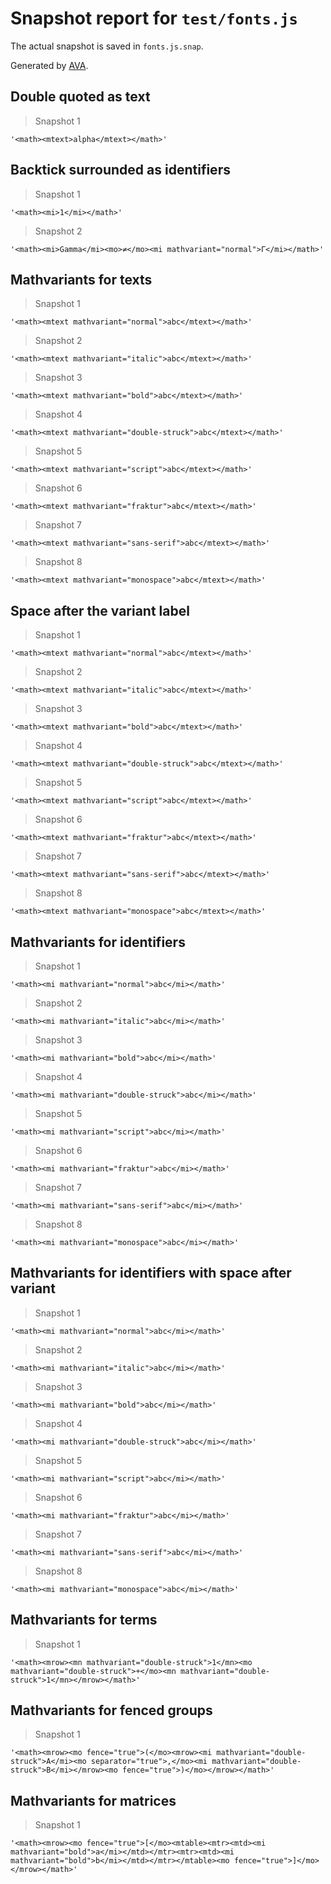 # Snapshot report for `test/fonts.js`

The actual snapshot is saved in `fonts.js.snap`.

Generated by [AVA](https://avajs.dev).

## Double quoted as text

> Snapshot 1

    '<math><mtext>alpha</mtext></math>'

## Backtick surrounded as identifiers

> Snapshot 1

    '<math><mi>1</mi></math>'

> Snapshot 2

    '<math><mi>Gamma</mi><mo>≠</mo><mi mathvariant="normal">Γ</mi></math>'

## Mathvariants for texts

> Snapshot 1

    '<math><mtext mathvariant="normal">abc</mtext></math>'

> Snapshot 2

    '<math><mtext mathvariant="italic">abc</mtext></math>'

> Snapshot 3

    '<math><mtext mathvariant="bold">abc</mtext></math>'

> Snapshot 4

    '<math><mtext mathvariant="double-struck">abc</mtext></math>'

> Snapshot 5

    '<math><mtext mathvariant="script">abc</mtext></math>'

> Snapshot 6

    '<math><mtext mathvariant="fraktur">abc</mtext></math>'

> Snapshot 7

    '<math><mtext mathvariant="sans-serif">abc</mtext></math>'

> Snapshot 8

    '<math><mtext mathvariant="monospace">abc</mtext></math>'

## Space after the variant label

> Snapshot 1

    '<math><mtext mathvariant="normal">abc</mtext></math>'

> Snapshot 2

    '<math><mtext mathvariant="italic">abc</mtext></math>'

> Snapshot 3

    '<math><mtext mathvariant="bold">abc</mtext></math>'

> Snapshot 4

    '<math><mtext mathvariant="double-struck">abc</mtext></math>'

> Snapshot 5

    '<math><mtext mathvariant="script">abc</mtext></math>'

> Snapshot 6

    '<math><mtext mathvariant="fraktur">abc</mtext></math>'

> Snapshot 7

    '<math><mtext mathvariant="sans-serif">abc</mtext></math>'

> Snapshot 8

    '<math><mtext mathvariant="monospace">abc</mtext></math>'

## Mathvariants for identifiers

> Snapshot 1

    '<math><mi mathvariant="normal">abc</mi></math>'

> Snapshot 2

    '<math><mi mathvariant="italic">abc</mi></math>'

> Snapshot 3

    '<math><mi mathvariant="bold">abc</mi></math>'

> Snapshot 4

    '<math><mi mathvariant="double-struck">abc</mi></math>'

> Snapshot 5

    '<math><mi mathvariant="script">abc</mi></math>'

> Snapshot 6

    '<math><mi mathvariant="fraktur">abc</mi></math>'

> Snapshot 7

    '<math><mi mathvariant="sans-serif">abc</mi></math>'

> Snapshot 8

    '<math><mi mathvariant="monospace">abc</mi></math>'

## Mathvariants for identifiers with space after variant

> Snapshot 1

    '<math><mi mathvariant="normal">abc</mi></math>'

> Snapshot 2

    '<math><mi mathvariant="italic">abc</mi></math>'

> Snapshot 3

    '<math><mi mathvariant="bold">abc</mi></math>'

> Snapshot 4

    '<math><mi mathvariant="double-struck">abc</mi></math>'

> Snapshot 5

    '<math><mi mathvariant="script">abc</mi></math>'

> Snapshot 6

    '<math><mi mathvariant="fraktur">abc</mi></math>'

> Snapshot 7

    '<math><mi mathvariant="sans-serif">abc</mi></math>'

> Snapshot 8

    '<math><mi mathvariant="monospace">abc</mi></math>'

## Mathvariants for terms

> Snapshot 1

    '<math><mrow><mn mathvariant="double-struck">1</mn><mo mathvariant="double-struck">+</mo><mn mathvariant="double-struck">1</mn></mrow></math>'

## Mathvariants for fenced groups

> Snapshot 1

    '<math><mrow><mo fence="true">(</mo><mrow><mi mathvariant="double-struck">A</mi><mo separator="true">,</mo><mi mathvariant="double-struck">B</mi></mrow><mo fence="true">)</mo></mrow></math>'

## Mathvariants for matrices

> Snapshot 1

    '<math><mrow><mo fence="true">[</mo><mtable><mtr><mtd><mi mathvariant="bold">a</mi></mtd></mtr><mtr><mtd><mi mathvariant="bold">b</mi></mtd></mtr></mtable><mo fence="true">]</mo></mrow></math>'
